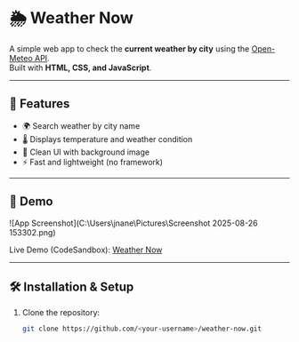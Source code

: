 # 🌦 Weather Now

A simple web app to check the **current weather by city** using the [Open-Meteo API](https://open-meteo.com/).  
Built with **HTML, CSS, and JavaScript**.

---

## 🚀 Features
- 🌍 Search weather by city name
- 🌡 Displays temperature and weather condition
- 🎨 Clean UI with background image
- ⚡ Fast and lightweight (no framework)

---

## 📸 Demo
![App Screenshot](C:\Users\jnane\Pictures\Screenshot 2025-08-26 153302.png) <!-- (optional: add a screenshot of your app) -->

Live Demo (CodeSandbox): [Weather Now](https://your-link-here)  

---

## 🛠️ Installation & Setup
1. Clone the repository:
   ```bash
   git clone https://github.com/<your-username>/weather-now.git
